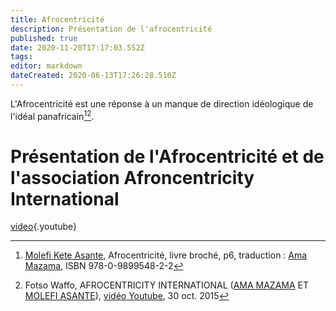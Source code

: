 ```yaml
---
title: Afrocentricité
description: Présentation de l'afrocentricité
published: true
date: 2020-11-20T17:17:03.552Z
tags: 
editor: markdown
dateCreated: 2020-06-13T17:26:28.510Z
---
```


L'Afrocentricité est une réponse à un manque de direction idéologique de l'idéal panafricain[^1][^2].

# Présentation de l'Afrocentricité et de l'association Afroncentricity International
[video](https://www.youtube.com/watch?v=8ZJWVkNKDBg){.youtube}

<!-- Sources -->
[^1]:[Molefi Kete Asante](http://leremsesh.com/personnalite/molefi-kete-asante), Afrocentricité, livre broché, p6, traduction : [Ama Mazama](http://leremsesh.com/personnalite/ama-mazama), ISBN 978-0-9899548-2-2
[^2]:Fotso Waffo, AFROCENTRICITY INTERNATIONAL ([AMA MAZAMA](http://leremsesh.com/personnalite/ama-mazama) ET [MOLEFI ASANTE](http://leremsesh.com/personnalite/molefi-kete-asante)), [vidéo Youtube](https://www.youtube.com/watch?v=8ZJWVkNKDBg), 30 oct. 2015
